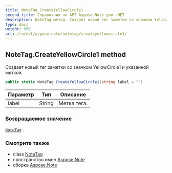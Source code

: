 ```yaml
---
title: NoteTag.CreateYellowCircle1
second_title: Справочник по API Aspose.Note для .NET
description: NoteTag метод. Создает новый тег заметки со значком YellowCircle1 и указанной меткой.
type: docs
weight: 950
url: /ru/net/aspose.note/notetag/createyellowcircle1/
---
```

## NoteTag.CreateYellowCircle1 method

Создает новый тег заметки со значком YellowCircle1 и указанной меткой.

```csharp
public static NoteTag CreateYellowCircle1(string label = "")
```

| Параметр | Тип | Описание |
| --- | --- | --- |
| label | String | Метка тега. |

### Возвращаемое значение

[`NoteTag`](../) .

### Смотрите также

* class [NoteTag](../)
* пространство имен [Aspose.Note](../../notetag/)
* сборка [Aspose.Note](../../../)



